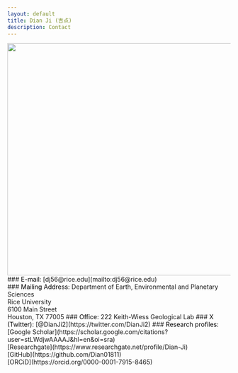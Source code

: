 ```yaml
---
layout: default
title: Dian Ji (吉点)
description: Contact
---
```


<img align="left" src="https://dian01811.github.io/files/building.png" width="525">
### <span style="color:black">E-mail:</span>
[dj56@rice.edu](mailto:dj56@rice.edu)<br>
### <span style="color:black">Mailing Address:</span>
Department of Earth, Environmental and Planetary Sciences<br>Rice University<br>6100 Main Street<br>Houston, TX 77005
### <span style="color:black">Office:</span>
222 Keith-Wiess Geological Lab
### <span style="color:black">X (Twitter):</span>
[@DianJi2](https://twitter.com/DianJi2)
### <span style="color:black">Research profiles:</span>
[Google Scholar](https://scholar.google.com/citations?user=stLWdjwAAAAJ&hl=en&oi=sra)<br>[Researchgate](https://www.researchgate.net/profile/Dian-Ji)<br>[GitHub](https://github.com/Dian01811)<br>[ORCiD](https://orcid.org/0000-0001-7915-8465)


